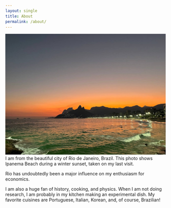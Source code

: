```yaml
---
layout: single
title: About
permalink: /about/
---
```



![Ipanema Beach's Winter Sunset](/assets/images/ipanema.jpg)
I am from the beautiful city of Rio de Janeiro, Brazil. This photo shows Ipanema Beach during a winter sunset, taken on my last visit. 

Rio has undoubtedly been a major influence on my enthusiasm for economics.

I am also a huge fan of history, cooking, and physics. When I am not doing research, I am probably in my kitchen making an experimental dish. My favorite cuisines are Portuguese, Italian, Korean, and, of course, Brazilian!

